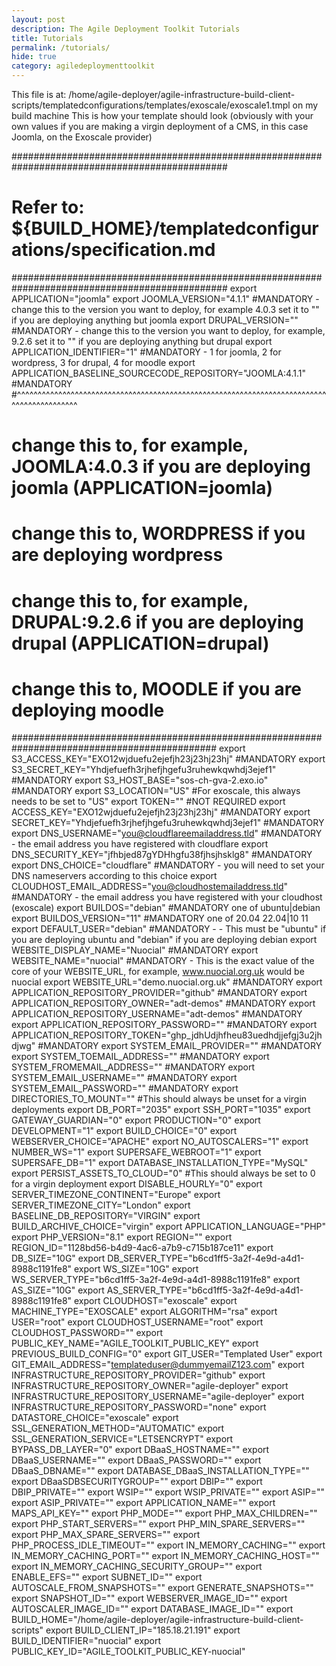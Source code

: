 ```yaml
---
layout: post
description: The Agile Deployment Toolkit Tutorials
title: Tutorials
permalink: /tutorials/
hide: true
category: agiledeploymenttoolkit
---
```


This file is at: /home/agile-deployer/agile-infrastructure-build-client-scripts/templatedconfigurations/templates/exoscale/exoscale1.tmpl on my build machine
This is how your template should look (obviously with your own values if you are making a virgin deployment of a CMS, in this case Joomla, on the Exoscale provider)

###############################################################################################
# Refer to: ${BUILD_HOME}/templatedconfigurations/specification.md
###############################################################################################
export APPLICATION="joomla"
export JOOMLA_VERSION="4.1.1" #MANDATORY - change this to the version you want to deploy, for example 4.0.3 set it to "" if you are deploying anything but joomla
export DRUPAL_VERSION=""  #MANDATORY - change this to the version you want to deploy, for example, 9.2.6 set it to "" if you are deploying anything but drupal
export APPLICATION_IDENTIFIER="1" #MANDATORY - 1 for joomla, 2 for wordpress, 3 for drupal, 4 for moodle
export APPLICATION_BASELINE_SOURCECODE_REPOSITORY="JOOMLA:4.1.1" #MANDATORY 
#^^^^^^^^^^^^^^^^^^^^^^^^^^^^^^^^^^^^^^^^^^^^^^^^^^^^^^^^^^^^^^^^^^^^^^^^^^^^^^^^^^^^^^^^^^^
# change this to, for example, JOOMLA:4.0.3 if you are deploying joomla (APPLICATION=joomla)
# change this to, WORDPRESS if you are deploying wordpress
# change this to, for example, DRUPAL:9.2.6 if you are deploying drupal (APPLICATION=drupal)
# change this to, MOODLE if you are deploying moodle
#############################################################################################
export S3_ACCESS_KEY="EXO12wjduefu2ejefjh23j23hj23hj"  #MANDATORY
export S3_SECRET_KEY="Yhdjefuefh3rjhefjhgefu3ruhewkqwhdj3ejef1"  #MANDATORY
export S3_HOST_BASE="sos-ch-gva-2.exo.io" #MANDATORY
export S3_LOCATION="US" #For exoscale, this always needs to be set to "US"
export TOKEN="" #NOT REQUIRED
export ACCESS_KEY="EXO12wjduefu2ejefjh23j23hj23hj"  #MANDATORY
export SECRET_KEY="Yhdjefuefh3rjhefjhgefu3ruhewkqwhdj3ejef1"  #MANDATORY
export DNS_USERNAME="you@cloudflareemailaddress.tld"  #MANDATORY - the email address you have registered with cloudflare
export DNS_SECURITY_KEY="jfhbjed87gYDHhgfu38fjhsjhsklg8"   #MANDATORY
export DNS_CHOICE="cloudflare" #MANDATORY - you will need to set your DNS nameservers according to this choice
export CLOUDHOST_EMAIL_ADDRESS="you@cloudhostemailaddress.tld" #MANDATORY - the email address you have registered with your cloudhost (exoscale)
export BUILDOS="debian" #MANDATORY one of ubuntu|debian
export BUILDOS_VERSION="11" #MANDATORY one of 20.04 22.04|10 11
export DEFAULT_USER="debian" #MANDATORY - - This must be "ubuntu" if you are deploying ubuntu and "debian" if you are deploying debian
export WEBSITE_DISPLAY_NAME="Nuocial" #MANDATORY
export WEBSITE_NAME="nuocial" #MANDATORY - This is the exact value of the core of your WEBSITE_URL, for example, www.nuocial.org.uk would be nuocial
export WEBSITE_URL="demo.nuocial.org.uk"  #MANDATORY
export APPLICATION_REPOSITORY_PROVIDER="github" #MANDATORY
export APPLICATION_REPOSITORY_OWNER="adt-demos" #MANDATORY
export APPLICATION_REPOSITORY_USERNAME="adt-demos" #MANDATORY
export APPLICATION_REPOSITORY_PASSWORD="" #MANDATORY
export APPLICATION_REPOSITORY_TOKEN="ghp_jdhUdjhfheu83uedhdjjefgj3u2jhdjwg" #MANDATORY
export SYSTEM_EMAIL_PROVIDER="" #MANDATORY
export SYSTEM_TOEMAIL_ADDRESS="" #MANDATORY
export SYSTEM_FROMEMAIL_ADDRESS="" #MANDATORY
export SYSTEM_EMAIL_USERNAME="" #MANDATORY
export SYSTEM_EMAIL_PASSWORD="" #MANDATORY
export DIRECTORIES_TO_MOUNT="" #This should always be unset for a virgin deployments
export DB_PORT="2035"
export SSH_PORT="1035"
export GATEWAY_GUARDIAN="0"
export PRODUCTION="0"
export DEVELOPMENT="1"
export BUILD_CHOICE="0"
export WEBSERVER_CHOICE="APACHE"
export NO_AUTOSCALERS="1"
export NUMBER_WS="1"
export SUPERSAFE_WEBROOT="1"
export SUPERSAFE_DB="1"
export DATABASE_INSTALLATION_TYPE="MySQL"
export PERSIST_ASSETS_TO_CLOUD="0" #This should always be set to 0 for a virgin deployment
export DISABLE_HOURLY="0"
export SERVER_TIMEZONE_CONTINENT="Europe"
export SERVER_TIMEZONE_CITY="London"
export BASELINE_DB_REPOSITORY="VIRGIN"
export BUILD_ARCHIVE_CHOICE="virgin"
export APPLICATION_LANGUAGE="PHP"
export PHP_VERSION="8.1"
export REGION=""
export REGION_ID="1128bd56-b4d9-4ac6-a7b9-c715b187ce11"
export DB_SIZE="10G"
export DB_SERVER_TYPE="b6cd1ff5-3a2f-4e9d-a4d1-8988c1191fe8"
export WS_SIZE="10G"
export WS_SERVER_TYPE="b6cd1ff5-3a2f-4e9d-a4d1-8988c1191fe8"
export AS_SIZE="10G"
export AS_SERVER_TYPE="b6cd1ff5-3a2f-4e9d-a4d1-8988c1191fe8"
export CLOUDHOST="exoscale"
export MACHINE_TYPE="EXOSCALE"
export ALGORITHM="rsa"
export USER="root"
export CLOUDHOST_USERNAME="root"
export CLOUDHOST_PASSWORD=""
export PUBLIC_KEY_NAME="AGILE_TOOLKIT_PUBLIC_KEY"
export PREVIOUS_BUILD_CONFIG="0"
export GIT_USER="Templated User"
export GIT_EMAIL_ADDRESS="templateduser@dummyemailZ123.com"
export INFRASTRUCTURE_REPOSITORY_PROVIDER="github"
export INFRASTRUCTURE_REPOSITORY_OWNER="agile-deployer"
export INFRASTRUCTURE_REPOSITORY_USERNAME="agile-deployer"
export INFRASTRUCTURE_REPOSITORY_PASSWORD="none"
export DATASTORE_CHOICE="exoscale"
export SSL_GENERATION_METHOD="AUTOMATIC"
export SSL_GENERATION_SERVICE="LETSENCRYPT"
export BYPASS_DB_LAYER="0"
export DBaaS_HOSTNAME=""
export DBaaS_USERNAME=""
export DBaaS_PASSWORD=""
export DBaaS_DBNAME=""
export DATABASE_DBaaS_INSTALLATION_TYPE=""
export DBaaSDBSECURITYGROUP=""
export DBIP=""
export DBIP_PRIVATE=""
export WSIP=""
export WSIP_PRIVATE=""
export ASIP=""
export ASIP_PRIVATE=""
export APPLICATION_NAME=""
export MAPS_API_KEY=""
export PHP_MODE=""
export PHP_MAX_CHILDREN=""
export PHP_START_SERVERS=""
export PHP_MIN_SPARE_SERVERS=""
export PHP_MAX_SPARE_SERVERS=""
export PHP_PROCESS_IDLE_TIMEOUT=""
export IN_MEMORY_CACHING=""
export IN_MEMORY_CACHING_PORT=""
export IN_MEMORY_CACHING_HOST=""
export IN_MEMORY_CACHING_SECURITY_GROUP=""
export ENABLE_EFS=""
export SUBNET_ID=""
export AUTOSCALE_FROM_SNAPSHOTS=""
export GENERATE_SNAPSHOTS=""
export SNAPSHOT_ID=""
export WEBSERVER_IMAGE_ID=""
export AUTOSCALER_IMAGE_ID=""
export DATABASE_IMAGE_ID=""
export BUILD_HOME="/home/agile-deployer/agile-infrastructure-build-client-scripts"
export BUILD_CLIENT_IP="185.18.21.191"
export BUILD_IDENTIFIER="nuocial"
export PUBLIC_KEY_ID="AGILE_TOOLKIT_PUBLIC_KEY-nuocial"
